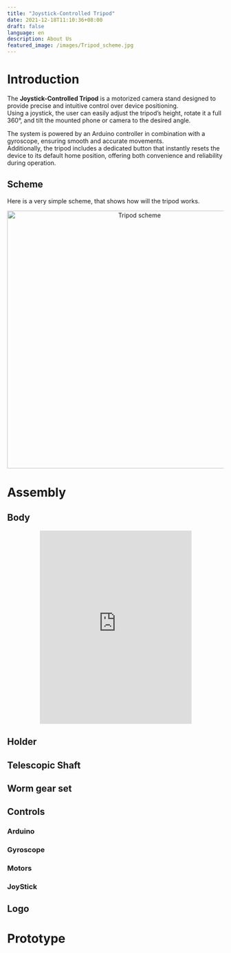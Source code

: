 ```yaml
---
title: "Joystick-Controlled Tripod"
date: 2021-12-18T11:10:36+08:00
draft: false
language: en
description: About Us
featured_image: /images/Tripod_scheme.jpg
---
```


# Introduction

The **Joystick-Controlled Tripod** is a motorized camera stand designed to provide precise and intuitive control over device positioning.  
Using a joystick, the user can easily adjust the tripod’s height, rotate it a full 360°, and tilt the mounted phone or camera to the desired angle.  

The system is powered by an Arduino controller in combination with a gyroscope, ensuring smooth and accurate movements.  
Additionally, the tripod includes a dedicated button that instantly resets the device to its default home position, offering both convenience and reliability during operation.

## Scheme

Here is a very simple scheme, that shows how will the tripod works.

<p align="center">
  <img src="/images/Tripod_scheme.jpg" alt="Tripod scheme" class="rounded-2xl shadow-lg" width="600">
</p>


# Assembly
## Body

<iframe src="https://gmail4009016.autodesk360.com/g/shares/SH286ddQT78850c0d8a40376fb5c0b93fc4c"
        width="70%"
        height="450"
        style="border:none; display:block; margin:0 auto;"
        allowfullscreen></iframe>

## Holder
## Telescopic Shaft
## Worm gear set
## Controls
### Arduino
### Gyroscope
### Motors
### JoyStick 
## Logo

# Prototype